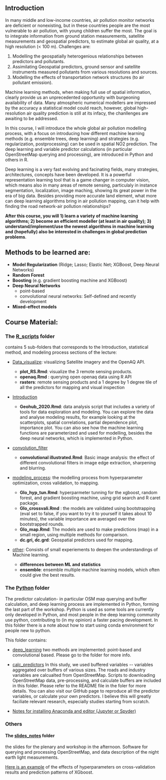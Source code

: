 ## Introduction

In many middle and low-income countries, air pollution monitor networks are deficient or nonexisting, but in these countries people are the most vulnerable to air pollution, with young children suffer the most. The goal is to integrate information from ground station measurements, satellite measurements and geospatial predictors, to estimate global air quality, at a high resolution (< 100 m). Challenges are:
1. Modelling the geospatially heterogenious relationships between predictors and pollutants. 
2. Assimilating Geospatial predictors, ground sensor and satellite instruments measured pollutants from various resolutions and sources.
3. Modelling the effects of transportation network structures (to air pollutant emission). 

Machine learning methods, when making full use of spatial information, clearly provide us an unprecedented opportunity with burgeoning availability of data. Many atmospheric numerical modellers are impressed by the accuracy a statistical model could reach, however, global high-resolution air quality prediction is still at its infacy, the chanllenges are awaiting to be addressed.    

In this course, I will introduce the whole global air pollution modelling process, with a focus on introducing how different machine learning methods (e.g. ensemble trees, deep learning) and strategies (e.g. regularization, postprocessing) can be used in spatial NO2 prediction. The deep learning and variable predictor calculations (in particular OpenStreetMap querying and processing), are introduced in Python and others in R.  

Deep learning is a very fast evolving and facinating fields, many strategies, architectures, concepts have been developed. It is a powerful representation learning tool that is a game changer in computer vision, which means also in many areas of remote sensing, particulaly in instance segmentation, localization, image maching, showing its great power in the era of big data. Besides providing more accurate land element, what more can  deep learning algorithms bring in air pollution mapping, can it help with finding the road network-air pollution relationships?

**After this course, you will 1) learn a variety of machine learning algorithms; 2) become an efficient modeller (at least in air quality); 3) understand/implement/use the newest algorithms in machine learning and (hopefully) also be interested in challenges in global prediction problems**.

## Methods to be learned are: 
- **Model Regularization** (Ridge; Lasso; Elastic Net; XGBoost, Deep Neural Networks)
- **Random Forest**
- **Boosting** (e.g. gradient boosting machine and XGBoost)
- **Deep Neural Networks** 
  - point-based
  - convolutional neural networks: Self-defined and recently development 
- **Mixed-effect models** 

## Course Material:
### The  [R_scripts](/R_scripts/) folder 
contains 5 sub-folders that corresponds to the Introduction, statistical method, and modeling process sections of the lecture: 
 

- [Data_visualize](/R_scripts/Data_visualize/): visualizing Satellite imagery and the OpenAQ API.
  - **plot_RS.Rmd**: visualize the 3 remote sensing products.
  - **openaq.Rmd** : querying open openaq data using R API 
  - **rasters**: remote sensing products and a 1 degree by 1 degree tile of all the predictors for mapping and visual inspection

- [Introduction](/R_scripts/Introduction/)
  - **Geohub_2020.Rmd**: data analysis script that includes a variety of tools for data exploration and modeling. You can explore the data and analyse modeling results, for example looking at the scatterplots, spatial correlations, partial dependence plot, importance plot. You can also see how the machine learning functions are parameterized and used for modelling, besides the deep neural networks, which is implemented in Python. 

- [convolution_filter](/R_scripts/convolution_filter/)
  - **convolutional illustrated.Rmd**: Basic image analysis: the effect of different convolutional filters in image edge extraction, sharpening and blurring. 
 
- [modeling_process](/R_scripts/modeling_process/): the modelling process from hyperparameter optimization, cross validation, to mapping.

  - **Glo_hyp_tun.Rmd**: hyperparmeter tunning for the xgboost, random forest, and gradient boosting machine, using grid search and R caret package.
  - **Glo_crossvali.Rmd** : the models are validated using bootstrapping (eval set to false, if you want to try it to yourself it takes about 10 minutes), the variable importance are averaged over the bootstrapped rounds. 
  - **Glo_map.Rmd**: The models are used to make predictions (map) in a small region, using multiple methods for comparison.  
  - **dc.gri, dc.grd**: Geospatial predictors used for mapping.

- [other](/R_scripts/other/): Consists of small experiements to deepen the understandings of Machine learning.
  - **differences between ML and statistics**
  - **ensemble**: ensemble multiple machine learning models, which often could give the best results.

### The [Python](/Python/) folder

The predictor calculation- in particular OSM map querying and buffer calculation, and deep learning process are implemented in Python, forming the last part of the workshop. Python is used as some tools are currently only developed in Python, and most people in the deep learning community use python, contributing to (in my opinion) a faster pacing development. In this folder there is a note about how to start using conda environment for people new to python.   

This folder contains:

- [deep_learning](/Python/deep_learning/)
  two methods are implemented: point-based and convolutional based. Please go to the folder for more info. 
  
- [calc_predictors](/Python/calc_predictors/)
  In this study, we used buffered variables -- variables aggregated over buffers of various sizes. The roads and industry variables are calcualted from OpenStreetMap. Scripts to downloading OpenStreetMap data, pre-processing, and calculate buffers are included in this folder. Please refer to the README file in the foler for more details. You can also visit our GitHub page to reproduce all the predictor variables, or calculate your own predictors. I believe this will greatly faciliate relevant research, especially studies starting from scratch. 

- [Notes for installing Anaconda and editor (Jupyter or Spyder)](/Python/README.md) 

### Others

#### The [slides_notes](/slides_and_notes/) folder

the slides for the plenary and workshop in the afternoon. Software for querying and processing OpenStreetMap, and data description of the night earth light measurements.  

[Here is an example](https://lumeng0312.shinyapps.io/xgboost/?_ga=2.179522658.79817579.1592385947-986486774.1592216474) of the effects of hyperparameters on cross-validation results and prediction patterns of XGboost. 
   
